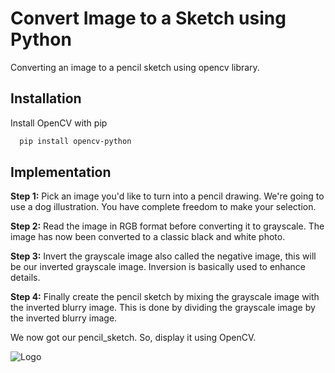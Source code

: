 
# Convert Image to a Sketch using Python

Converting an image to a pencil sketch using opencv library.




## Installation

Install OpenCV with pip

```bash
  pip install opencv-python
```
## Implementation

**Step 1:** Pick an image you'd like to turn into a pencil drawing.
We're going to use a dog illustration. You have complete freedom to make your selection.

**Step 2:** Read the image in RGB format before converting it to grayscale. The image has now been converted to a classic black and white photo.

**Step 3:** Invert the grayscale image also called the negative image, this will be our inverted grayscale image. Inversion is basically used to enhance details.

**Step 4:** Finally create the pencil sketch by mixing the grayscale image with the inverted blurry image. This is done by dividing the grayscale image by the inverted blurry image.

We now got our pencil_sketch. So, display it using OpenCV.

![Logo](https://editor.analyticsvidhya.com/uploads/29368python-opencv.png)

    
